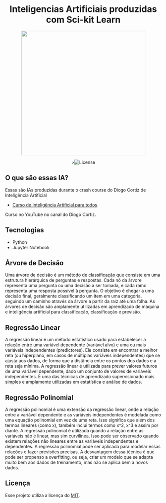 <h1 align="center">Inteligencias Artificiais produzidas com Sci-kit Learn</h1>

<p align="center"><img src="https://miro.medium.com/max/890/1*4XMZHlcpP6WNl2G6tvijJA.png" width=400></p>

<p align="center">
><img src="https://img.shields.io/packagist/l/laravel/framework" alt="License">
</p>

## O que são essas IA?

Essas são IAs produzidas durante o crash course do Diogo Cortiz de Inteligência Artificial

- [Curso de Inteligência Artificial para todos](https://www.youtube.com/watch?v=Ze-Q6ZNWpco&list=PLtQM10PgmGogjn0cikgWi8wpQUnV6ERkY).


Curso no YouTube no canal do Diogo Cortiz.

## Tecnologias

 - Python
 - Jupyter Notebook
 
## Árvore de Decisão

Uma árvore de decisão é um método de classificação que consiste em uma estrutura hierárquica de perguntas e respostas. Cada nó da árvore representa uma pergunta ou uma decisão a ser tomada, e cada ramo representa uma resposta possível à pergunta. O objetivo é chegar a uma decisão final, geralmente classificando um item em uma categoria, seguindo um caminho através da árvore a partir da raiz até uma folha. As árvores de decisão são amplamente utilizadas em aprendizado de máquina e inteligência artificial para classificação, classificação e previsão.

## Regressão Linear

A regressão linear é um método estatístico usado para estabelecer a relação entre uma variável dependente (variável alvo) e uma ou mais variáveis independentes (predictores). Ele consiste em encontrar a melhor reta (ou hiperplano, em casos de múltiplas variáveis independentes) que se ajusta aos dados, de forma que a distância entre os pontos dos dados e a reta seja mínima.
A regressão linear é utilizada para prever valores futuros de uma variável dependente, dado um conjunto de valores de variáveis independentes. É uma das técnicas de aprendizado supervisionado mais simples e amplamente utilizadas em estatística e análise de dados.


## Regressão Polinomial 

A regressão polinomial é uma extensão da regressão linear, onde a relação entre a variável dependente e as variáveis independentes é modelada como uma equação polinomial em vez de uma reta. Isso significa que além dos termos lineares (como x), também inclui termos como x^2, x^3 e assim por diante.
A regressão polinomial é utilizada quando a relação entre as variáveis não é linear, mas sim curvilínea. Isso pode ser observado quando existem relações não lineares entre as variáveis independentes e dependentes. A regressão polinomial pode ser aplicada para modelar essas relações e fazer previsões precisas.
A desvantagem dessa técnica é que pode ser propenso a overfitting, ou seja, criar um modelo que se adapta muito bem aos dados de treinamento, mas não se aplica bem a novos dados.


## Licença

Esse projeto utiliza a licença do [MIT](https://opensource.org/licenses/MIT).
